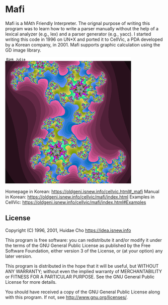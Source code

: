 # Mafi

Mafi is a MAth Friendly Interpreter. The orignal purpose of writing this program was to learn how to write a parser manually without the help of a lexical analyzer (e.g., lex) and a parser generator (e.g., yacc). I started writing this code in 1996 on UN*X and ported it to CellVic, a PDA developed by a Korean company, in 2001. Mafi supports graphic calculation using the GD image library.

![Pink Julia](pink_julia.png "Pink Julia")

Homepage in Korean: https://oldgeni.isnew.info/cellvic.html#_mafi
Manual in Korean: https://oldgeni.isnew.info/cellvic/mafi/index.html
Examples in CellVic: https://oldgeni.isnew.info/cellvic/mafi/index.html#Examples

## License

Copyright (C) 1996, 2001, Huidae Cho <https://idea.isnew.info>

This program is free software: you can redistribute it and/or modify it under the terms of the GNU General Public License as published by the Free Software Foundation, either version 3 of the License, or (at your option) any later version.

This program is distributed in the hope that it will be useful, but WITHOUT ANY WARRANTY; without even the implied warranty of MERCHANTABILITY or FITNESS FOR A PARTICULAR PURPOSE. See the GNU General Public License for more details.

You should have received a copy of the GNU General Public License along with this program. If not, see <http://www.gnu.org/licenses/>.

